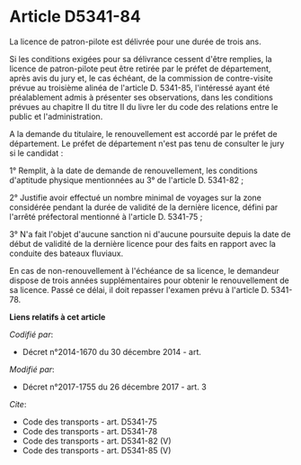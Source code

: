 # Article D5341-84

La licence de patron-pilote est délivrée pour une durée de trois ans. 

Si les conditions exigées pour sa délivrance cessent d'être remplies, la licence de patron-pilote peut être retirée par le
préfet de département, après avis du jury et, le cas échéant, de la commission de contre-visite prévue au troisième alinéa de
l'article D. 5341-85, l'intéressé ayant été préalablement admis à présenter ses observations, dans les conditions prévues au
chapitre II du titre II du livre Ier du code des relations entre le public et l'administration. 

A la demande du titulaire, le renouvellement est accordé par le préfet de département. Le préfet de département n'est pas
tenu de consulter le jury si le candidat : 

1° Remplit, à la date de demande de renouvellement, les conditions d'aptitude physique mentionnées au 3° de l'article D.
5341-82 ; 

2° Justifie avoir effectué un nombre minimal de voyages sur la zone considérée pendant la durée de validité de la dernière
licence, défini par l'arrêté préfectoral mentionné à l'article D. 5341-75 ; 

3° N'a fait l'objet d'aucune sanction ni d'aucune poursuite depuis la date de début de validité de la dernière licence pour
des faits en rapport avec la conduite des bateaux fluviaux. 

En cas de non-renouvellement à l'échéance de sa licence, le demandeur dispose de trois années supplémentaires pour obtenir le
renouvellement de sa licence. Passé ce délai, il doit repasser l'examen prévu à l'article D. 5341-78.

**Liens relatifs à cet article**

_Codifié par_:

  - Décret n°2014-1670 du 30 décembre 2014 - art.

_Modifié par_:

  - Décret n°2017-1755 du 26 décembre 2017 - art. 3

_Cite_:

  - Code des transports - art. D5341-75
  - Code des transports - art. D5341-78
  - Code des transports - art. D5341-82 (V)
  - Code des transports - art. D5341-85 (V)
